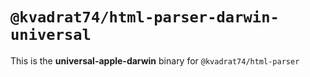# `@kvadrat74/html-parser-darwin-universal`

This is the **universal-apple-darwin** binary for `@kvadrat74/html-parser`
